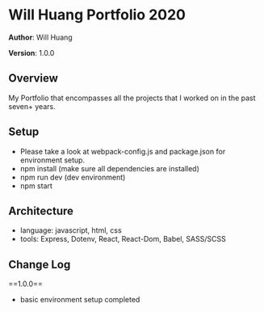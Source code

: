 # Will Huang Portfolio 2020

**Author**: Will Huang

**Version**: 1.0.0

## Overview
My Portfolio that encompasses all the projects that I worked on in the past seven+ years.

## Setup
- Please take a look at webpack-config.js and package.json for environment setup.
- npm install (make sure all dependencies are installed)
- npm run dev (dev environment)
- npm start

## Architecture
- language: javascript, html, css
- tools: Express, Dotenv, React, React-Dom, Babel, SASS/SCSS

## Change Log
==1.0.0==
- basic environment setup completed
